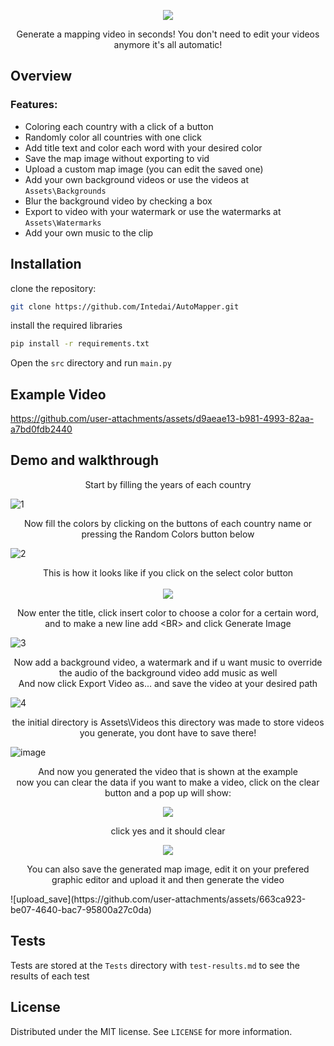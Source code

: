 <p align="center">
  <img src="https://github.com/user-attachments/assets/a856904f-d630-4bbe-a359-9de80b5ffdbe">  
</p>
<p align="center">
  Generate a mapping video in seconds! You don't need to edit your videos anymore it's all automatic!
</p>

## Overview
### Features:
- Coloring each country with a click of a button
- Randomly color all countries with one click
- Add title text and color each word with your desired color
- Save the map image without exporting to vid
- Upload a custom map image (you can edit the saved one)
- Add your own background videos or use the videos at `Assets\Backgrounds`
- Blur the background video by checking a box
- Export to video with your watermark or use the watermarks at `Assets\Watermarks`
- Add your own music to the clip

## Installation
clone the repository:  
```bash
git clone https://github.com/Intedai/AutoMapper.git
```
install the required libraries
```bash
pip install -r requirements.txt
```
Open the `src` directory and run `main.py`

## Example Video


https://github.com/user-attachments/assets/d9aeae13-b981-4993-82aa-a7bd0fdb2440


## Demo and walkthrough
<p align="center">
  Start by filling the years of each country
</p>

![1](https://github.com/user-attachments/assets/887267b4-7f89-4e5b-8269-024d9590b5be)
<p align="center">
  Now fill the colors by clicking on the buttons of each country name or pressing the Random Colors button below
</p>

![2](https://github.com/user-attachments/assets/30e0e537-8eea-4f42-9102-25eef460b45d)  
<p align="center">
  This is how it looks like if you click on the select color button<br><br>
  <img src=https://github.com/user-attachments/assets/cd482ba0-e50d-4649-957c-37cdd4f34218>
</p>

<p align="center">
  Now enter the title, click insert color to choose a color for a certain word, and to make a new line add &ltBR&gt and click Generate Image
</p>

![3](https://github.com/user-attachments/assets/bdee4529-64b3-47b1-a7ad-7a2181c10deb)  


<p align="center">
  Now add a background video, a watermark and if u want music to override the audio of the background video add music as well
  <br>
  And now click Export Video as... and save the video at your desired path
</p>

![4](https://github.com/user-attachments/assets/bc5c2ed7-befa-44e5-9080-f8f95427f5c7)  


<p align="center">
  the initial directory is Assets\Videos this directory was made to store videos you generate, you dont have to save there!
</p>

![image](https://github.com/user-attachments/assets/cd1c2cdb-e76f-4064-a6c4-d66ceacf720a)  

<p align="center">
  And now you generated the video that is shown at the example
  <br>
  now you can clear the data if you want to make a video, click on the clear button and a pop up will show:  
</p>
<p align="center">
  <img src=https://github.com/user-attachments/assets/dc2f91cc-eda1-4733-bf6f-3377307b717e>
</p>
<p align="center">
  click yes and it should clear
</p>
<p align="center">
  <img src=https://github.com/user-attachments/assets/25627f0b-9079-4b9c-82a7-ed41ba37cc43>
</p>

<p align="center">
  You can also save the generated map image, edit it on your prefered graphic editor and upload it and then generate the video
</p>
![upload_save](https://github.com/user-attachments/assets/663ca923-be07-4640-bac7-95800a27c0da)

## Tests
Tests are stored at the `Tests` directory with `test-results.md` to see the results of each test

## License
Distributed under the MIT license. See `LICENSE` for more information.
